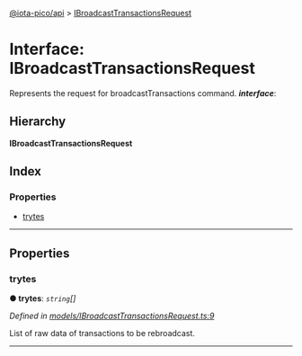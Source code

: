[@iota-pico/api](../README.md) > [IBroadcastTransactionsRequest](../interfaces/ibroadcasttransactionsrequest.md)

# Interface: IBroadcastTransactionsRequest

Represents the request for broadcastTransactions command.
*__interface__*: 

## Hierarchy

**IBroadcastTransactionsRequest**

## Index

### Properties

* [trytes](ibroadcasttransactionsrequest.md#trytes)

---

## Properties

<a id="trytes"></a>

###  trytes

**● trytes**: *`string`[]*

*Defined in [models/IBroadcastTransactionsRequest.ts:9](https://github.com/iota-pico/api/blob/05accab/src/models/IBroadcastTransactionsRequest.ts#L9)*

List of raw data of transactions to be rebroadcast.

___

